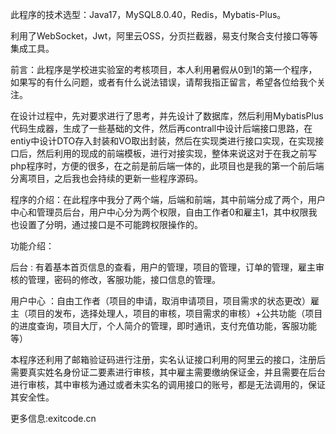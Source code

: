此程序的技术选型：Java17，MySQL8.0.40，Redis，Mybatis-Plus。

利用了WebSocket，Jwt，阿里云OSS，分页拦截器，易支付聚合支付接口等等集成工具。

前言：此程序是学校进实验室的考核项目，本人利用暑假从0到1的第一个程序，如果写的有什么问题，或者有什么说法错误，请帮我指正留言，希望各位给我个关注。

在设计过程中，先对要求进行了思考，并先设计了数据库，然后利用MybatisPlus代码生成器，生成了一些基础的文件，然后再contrall中设计后端接口思路，在entiy中设计DTO存入封装和VO取出封装，然后在实现类进行接口实现，在实现接口后，然后利用的现成的前端模板，进行对接实现，整体来说这对于在我之前写php程序时，方便的很多，在之前是前后端一体的，此项目也是我的第一个前后端分离项目，之后我也会持续的更新一些程序源码。

程序的介绍：在此程序中我分了两个端，后端和前端，其中前端分成了两个，用户中心和管理员后台，用户中心分为两个权限，自由工作者0和雇主1，其中权限我也设置了分明，通过接口是不可能跨权限操作的。

功能介绍：

后台 : 有着基本首页信息的查看，用户的管理，项目的管理，订单的管理，雇主审核的管理，密码的修改，客服功能，接口信息的管理。

用户中心 ：自由工作者（项目的申请，取消申请项目，项目需求的状态更改）雇主（项目的发布，选择处理人，项目的审核，项目需求的审核）+公共功能（项目的进度查询，项目大厅，个人简介的管理，即时通讯，支付充值功能，客服功能等）

本程序还利用了邮箱验证码进行注册，实名认证接口利用的阿里云的接口，注册后需要真实姓名身份证二要素进行审核，其中雇主需要缴纳保证金，并且需要在后台进行审核，其中审核为通过或者未实名的调用接口的账号，都是无法调用的，保证其安全性。

更多信息:exitcode.cn
